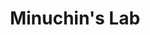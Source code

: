 ---
pid: PT198
title: Minuchin's Lab
location_transcription: University City
zipcode: '19460'
outside_phl: 'Phoenixville PA '
neighborhood: 
age: '30'
age_range: 30-39
instagram: 
image_file_name: PT_198.jpg
proposal_transcription: "//Whom is helping whom?// -Unknown"
topic: Unknown
topic_summary: '0'
type: Other No Form
keywords_other: 
credit: Drew
image_labels: "-Chrome Partition !!! -couch -chrome"
twitter: SwaggaVance87
facebook: 
permalink: "/monuments/pt198/"
layout: item-page
---